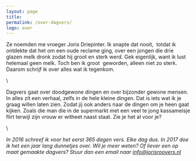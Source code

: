 ```yaml
---
layout: page
title:
permalink: /over-dagvers/
logo: over
---
```


Ze noemden me vroeger Joris Driepinter. Ik snapte dat nooit,  totdat ik ontdekte dat het om een oude reclame ging, over een
jongen die drie glazen melk dronk zodat hij groot en sterk werd.
Gek eigenlijk, want ik lust helemaal geen melk. Toch ben ik groot  geworden, alleen niet zo sterk. Daarom schrijf ik over alles wat ik tegenkom.

\



Dagvers gaat over doodgewone dingen en over bijzonder gewone mensen.
In alles zit een verhaal, zelfs in de hele kleine dingen. Dat is iets
wat ik je graag willen laten zien. Zodat jij ook anders naar de dingen
om je heen gaat kijken. Zoals die man die in de supermarkt met een veel
te jong kassameisje flirt terwijl zijn vrouw er witheet naast staat. Zie je het al voor je?

\



*In 2016 schreef ik voor het eerst 365 dagen vers. Elke dag dus. In 2017
doe ik het een jaar lang dunnetjes over. Wil je meer weten? Of liever een
op maat gemaakte dagvers? Stuur dan een email naar [info@jorisroovers.nl](mailto:info@jorisroovers.nl)*
